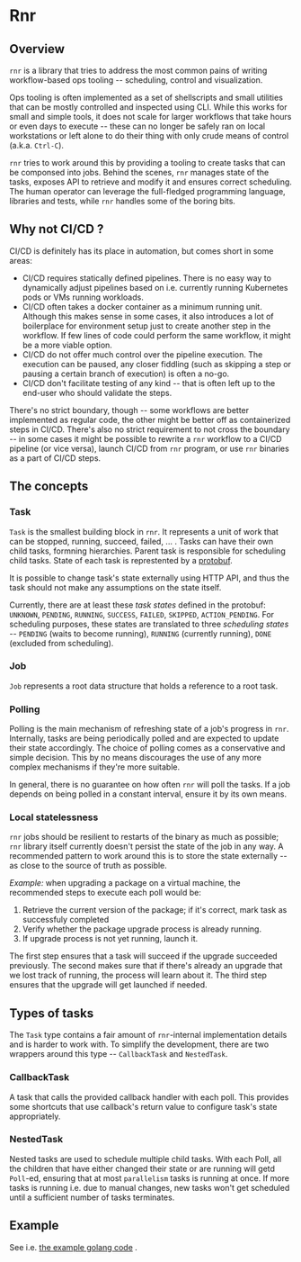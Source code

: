 # Rnr

## Overview

`rnr` is a library that tries to address the most common pains of writing workflow-based ops tooling -- scheduling, control and visualization.

Ops tooling is often implemented as a set of shellscripts and small utilities that can be mostly controlled and inspected using CLI. While this works for small and simple tools, it does not scale for larger workflows that take hours or even days to execute -- these can no longer be safely ran on local workstations or left alone to do their thing with only crude means of control (a.k.a. `Ctrl-C`).

`rnr` tries to work around this by providing a tooling to create tasks that can be componsed into jobs. Behind the scenes, `rnr` manages state of the tasks, exposes API to retrieve and modify it and ensures correct scheduling. The human operator can leverage the full-fledged programming language, libraries and tests, while `rnr` handles some of the boring bits.

## Why not CI/CD ?

CI/CD is definitely has its place in automation, but comes short in some areas:

- CI/CD requires statically defined pipelines. There is no easy way to dynamically adjust pipelines based on i.e. currently running Kubernetes pods or VMs running workloads.
- CI/CD often takes a docker container as a minimum running unit. Although this makes sense in some cases, it also introduces a lot of boilerplace for environment setup just to create another step in the workflow. If few lines of code could perform the same workflow, it might be a more viable option.
- CI/CD do not offer much control over the pipeline execution. The execution can be paused, any closer fiddling (such as skipping a step or pausing a certain branch of execution) is often a no-go.
- CI/CD don't facilitate testing of any kind -- that is often left up to the end-user who should validate the steps.

There's no strict boundary, though -- some workflows are better implemented as regular code, the other might be better off as containerized steps in CI/CD. There's also no strict requirement to not cross the boundary -- in some cases it might be possible to rewrite a `rnr` workflow to a CI/CD pipeline (or vice versa), launch CI/CD from `rnr` program, or use `rnr` binaries as a part of CI/CD steps.

## The concepts

### Task

`Task` is the smallest building block in `rnr`. It represents a unit of work that can be stopped, running, succeed, failed, ... . Tasks can have their own child tasks, formning hierarchies. Parent task is responsible for scheduling child tasks. State of each task is represtented by a [protobuf](proto3/rnr.proto).

It is possible to change task's state externally using HTTP API, and thus the task should not make any assumptions on the state itself.

Currently, there are at least these _task states_ defined in the protobuf: `UNKNOWN`, `PENDING`, `RUNNING`, `SUCCESS`, `FAILED`, `SKIPPED`, `ACTION_PENDING`. For scheduling purposes, these states are translated to three _scheduling states_ -- `PENDING` (waits to become running), `RUNNING` (currently running), `DONE` (excluded from scheduling).

### Job

`Job` represents a root data structure that holds a reference to a root task.

### Polling

Polling is the main mechanism of refreshing state of a job's progress in `rnr`. Internally, tasks are being periodically polled and are expected to update their state accordingly. The choice of polling comes as a conservative and simple decision. This by no means discourages the use of any more complex mechanisms if they're more suitable.

In general, there is no guarantee on how often `rnr` will poll the tasks. If a job depends on being polled in a constant interval, ensure it by its own means.

### Local statelessness

`rnr` jobs should be resilient to restarts of the binary as much as possible; `rnr` library itself currently doesn't persist the state of the job in any way. A recommended pattern to work around this is to store the state externally -- as close to the source of truth as possible.

*Example:* when upgrading a package on a virtual machine, the recommended steps to execute each poll would be:

1. Retrieve the current version of the package; if it's correct, mark task as successfuly completed
2. Verify whether the package upgrade process is already running.
3. If upgrade process is not yet running, launch it.

The first step ensures that a task will succeed if the upgrade succeeded previously. The second makes sure that if there's already an upgrade that we lost track of running, the process will learn about it. The third step ensures that the upgrade will get launched if needed.

## Types of tasks

The `Task` type contains a fair amount of `rnr`-internal implementation details and is harder to work with. To simplify the development, there are two wrappers around this type -- `CallbackTask` and `NestedTask`.

### CallbackTask

A task that calls the provided callback handler with each poll. This provides some shortcuts that use callback's return value to configure task's state appropriately.

### NestedTask

Nested tasks are used to schedule multiple child tasks. With each Poll, all the children that have either changed their state or are running will getd `Poll`-ed, ensuring that at most `parallelism` tasks is running at once. If more tasks is running i.e. due to manual changes, new tasks won't get scheduled until a sufficient number of tasks terminates.

## Example

See i.e. [the example golang code](golang/main.go) .